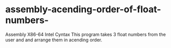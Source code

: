# assembly-acending-order-of-float-numbers-
Assembly X86-64 Intel Cyntax
This program takes 3 float numbers from the user and 
and arrange them in acending order.
